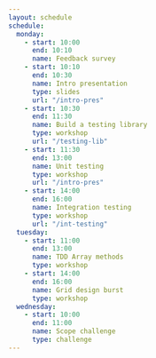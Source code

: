 ```yaml
---
layout: schedule
schedule:
  monday:
    - start: 10:00
      end: 10:10
      name: Feedback survey
    - start: 10:10
      end: 10:30
      name: Intro presentation
      type: slides
      url: "/intro-pres"
    - start: 10:30
      end: 11:30
      name: Build a testing library
      type: workshop
      url: "/testing-lib"
    - start: 11:30
      end: 13:00
      name: Unit testing
      type: workshop
      url: "/intro-pres"
    - start: 14:00
      end: 16:00
      name: Integration testing
      type: workshop
      url: "/int-testing"
  tuesday:
    - start: 11:00
      end: 13:00
      name: TDD Array methods
      type: workshop
    - start: 14:00
      end: 16:00
      name: Grid design burst
      type: workshop
  wednesday:
    - start: 10:00
      end: 11:00
      name: Scope challenge
      type: challenge
---
```

